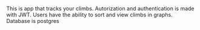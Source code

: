 This is app that tracks your climbs.
Autorization and authentication is made with JWT.
Users have the ability to sort and view climbs in graphs.
Database is postgres
